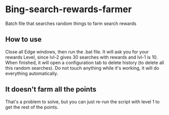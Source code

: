 # Bing-search-rewards-farmer
Batch file that searches random things to farm search rewards


## How to use
Close all Edge windows, then run the .bat file.
It will ask you for your rewards Level, since lvl-2 gives 30 searches with rewards and lvl-1 is 10.
When finished, it will open a configuration tab to delete history (to delete all this random searches).
Do not touch anything while it's working, it will do everything automatically.


## It doesn't farm all the points
That's a problem to solve, but you can just re-run the script with level 1 to get the rest of the points.
